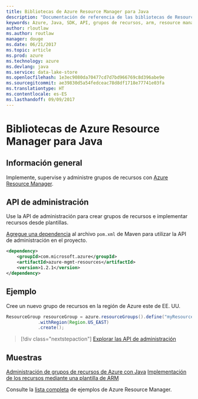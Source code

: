 ```yaml
---
title: Bibliotecas de Azure Resource Manager para Java
description: "Documentación de referencia de las bibliotecas de Resource Manager para Java"
keywords: Azure, Java, SDK, API, grupos de recursos, arm, resource manager
author: rloutlaw
ms.author: routlaw
manager: douge
ms.date: 06/21/2017
ms.topic: article
ms.prod: azure
ms.technology: azure
ms.devlang: java
ms.service: data-lake-store
ms.openlocfilehash: 1e3ec9080da70477cd7d7bd966769c8d396abe9e
ms.sourcegitcommit: ae39830d5a54fedceac78d8df1718e77741e03fa
ms.translationtype: HT
ms.contentlocale: es-ES
ms.lasthandoff: 09/09/2017
---
```

# <a name="azure-resource-manager-libraries-for-java"></a>Bibliotecas de Azure Resource Manager para Java

## <a name="overview"></a>Información general

Implemente, supervise y administre grupos de recursos con [Azure Resource Manager](https://docs.microsoft.com/en-us/azure/azure-resource-manager/resource-group-overview).

## <a name="management-api"></a>API de administración

Use la API de administración para crear grupos de recursos e implementar recursos desde plantillas.

[Agregue una dependencia](https://maven.apache.org/guides/getting-started/index.html#How_do_I_use_external_dependencies) al archivo `pom.xml` de Maven para utilizar la API de administración en el proyecto.


```XML
<dependency>
    <groupId>com.microsoft.azure</groupId>
    <artifactId>azure-mgmt-resources</artifactId>
    <version>1.2.1</version>
</dependency>
```

## <a name="example"></a>Ejemplo

Cree un nuevo grupo de recursos en la región de Azure este de EE. UU.

```java
ResourceGroup resourceGroup = azure.resourceGroups().define("myResourceGroup")
            .withRegion(Region.US_EAST)
            .create();
```

> [!div class="nextstepaction"]
> [Explorar las API de administración](/java/api/overview/azure/resources/managementapi)

## <a name="samples"></a>Muestras

[Administración de grupos de recursos de Azure con Java][1] 
[Implementación de los recursos mediante una plantilla de ARM][2]

[1]: https://github.com/Azure-Samples/resources-java-manage-resource-group
[2]: https://github.com/Azure-Samples/resources-java-deploy-using-arm-template

Consulte la [lista completa](https://azure.microsoft.com/resources/samples/?platform=java&term=resource) de ejemplos de Azure Resource Manager.
